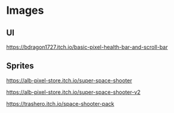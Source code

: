# Images

## UI
https://bdragon1727.itch.io/basic-pixel-health-bar-and-scroll-bar

## Sprites
https://alb-pixel-store.itch.io/super-space-shooter

 
https://alb-pixel-store.itch.io/super-space-shooter-v2


https://trashero.itch.io/space-shooter-pack

 
